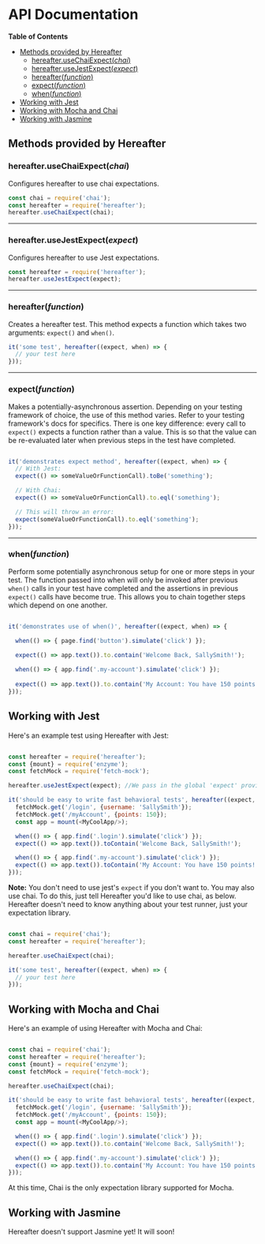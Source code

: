 # API Documentation

**Table of Contents**
- [Methods provided by Hereafter](#methods-provided-by-hereafter)
  - [hereafter.useChaiExpect(*chai*)](#hereafterusechaiexpectchai)
  - [hereafter.useJestExpect(*expect*)](#hereafterusejestexpectexpect)
  - [hereafter(*function*)](#hereafterfunction)
  - [expect(*function*)](#expectfunction)
  - [when(*function*)](#whenfunction)
- [Working with Jest](#working-with-jest)
- [Working with Mocha and Chai](#working-with-mocha-and-chai)
- [Working with Jasmine](#working-with-jasmine)

## Methods provided by Hereafter

### hereafter.useChaiExpect(*chai*)
Configures hereafter to use chai expectations.
```javascript
const chai = require('chai');
const hereafter = require('hereafter');
hereafter.useChaiExpect(chai);
```

---

### hereafter.useJestExpect(*expect*)

Configures hereafter to use Jest expectations.
```javascript
const hereafter = require('hereafter');
hereafter.useJestExpect(expect);
```

---

### hereafter(*function*)

Creates a hereafter test. This method expects a function which takes two arguments: `expect()` and `when()`.
```javascript
it('some test', hereafter((expect, when) => {
  // your test here
}));
```

---

### expect(*function*)

Makes a potentially-asynchronous assertion. Depending on your testing framework of choice, the use of this method varies. Refer to your testing framework's docs for specifics. There is one key difference: every call to `expect()` expects a function rather than a value. This is so that the value can be re-evaluated later when previous steps in the test have completed.

```javascript

it('demonstrates expect method', hereafter((expect, when) => {
  // With Jest:
  expect(() => someValueOrFunctionCall).toBe('something');

  // With Chai:
  expect(() => someValueOrFunctionCall).to.eql('something');

  // This will throw an error:
  expect(someValueOrFunctionCall).to.eql('something');
}));

```

---

### when(*function*)

Perform some potentially asynchronous setup for one or more steps in your test. The function passed into when will only be invoked after previous `when()` calls in your test have completed and the assertions in previous `expect()` calls have become true. This allows you to chain together steps which depend on one another.

```javascript

it('demonstrates use of when()', hereafter((expect, when) => {

  when(() => { page.find('button').simulate('click') });
  
  expect(() => app.text()).to.contain('Welcome Back, SallySmith!');

  when(() => { app.find('.my-account').simulate('click') });  
  
  expect(() => app.text()).to.contain('My Account: You have 150 points!');
}));

```

## Working with Jest

Here's an example test using Hereafter with Jest:

```javascript

const hereafter = require('hereafter');
const {mount} = require('enzyme');
const fetchMock = require('fetch-mock');

hereafter.useJestExpect(expect); //We pass in the global 'expect' provided by jest

it('should be easy to write fast behavioral tests', hereafter((expect, when) => {
  fetchMock.get('/login', {username: 'SallySmith'});
  fetchMock.get('/myAccount', {points: 150});
  const app = mount(<MyCoolApp/>);

  when(() => { app.find('.login').simulate('click') });
  expect(() => app.text()).toContain('Welcome Back, SallySmith!');

  when(() => { app.find('.my-account').simulate('click') });  
  expect(() => app.text()).toContain('My Account: You have 150 points!');
}));

```

**Note:** You don't need to use jest's `expect` if you don't want to. You may also use chai. To do this, just tell Hereafter you'd like to use chai, as below. Hereafter doesn't need to know anything about your test runner, just your expectation library.

```javascript

const chai = require('chai');
const hereafter = require('hereafter');

hereafter.useChaiExpect(chai);

it('some test', hereafter((expect, when) => {
  // your test here
}));

```

## Working with Mocha and Chai

Here's an example of using Hereafter with Mocha and Chai:

```javascript

const chai = require('chai');
const hereafter = require('hereafter');
const {mount} = require('enzyme');
const fetchMock = require('fetch-mock');

hereafter.useChaiExpect(chai);

it('should be easy to write fast behavioral tests', hereafter((expect, when) => {
  fetchMock.get('/login', {username: 'SallySmith'});
  fetchMock.get('/myAccount', {points: 150});
  const app = mount(<MyCoolApp/>);

  when(() => { app.find('.login').simulate('click') });
  expect(() => app.text()).to.contain('Welcome Back, SallySmith!');

  when(() => { app.find('.my-account').simulate('click') });  
  expect(() => app.text()).to.contain('My Account: You have 150 points!');
}));

```

At this time, Chai is the only expectation library supported for Mocha.

## Working with Jasmine

Hereafter doesn't support Jasmine yet! It will soon!
